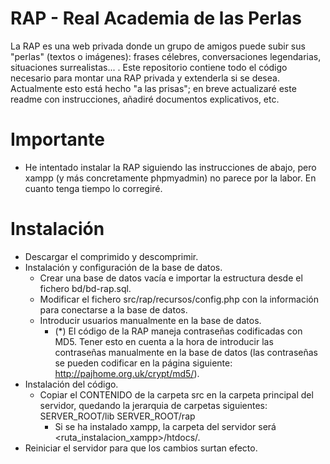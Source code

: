 RAP - Real Academia de las Perlas
===
La RAP es una web privada donde un grupo de amigos puede subir sus "perlas" (textos o imágenes): frases célebres, conversaciones legendarias, situaciones surrealistas... .
Este repositorio contiene todo el código necesario para montar una RAP privada y extenderla si se desea. Actualmente esto está hecho "a las prisas"; en breve actualizaré este readme con instrucciones, añadiré documentos explicativos, etc.

Importante
===
- He intentado instalar la RAP siguiendo las instrucciones de abajo, pero xampp (y más concretamente phpmyadmin) no parece por la labor. En cuanto tenga tiempo lo corregiré.

Instalación
===
- Descargar el comprimido y descomprimir.
- Instalación y configuración de la base de datos.
  - Crear una base de datos vacía e importar la estructura desde el fichero bd/bd-rap.sql.
  - Modificar el fichero src/rap/recursos/config.php con la información para conectarse a la base de datos.
  - Introducir usuarios manualmente en la base de datos.
    - (*) El código de la RAP maneja contraseñas codificadas con MD5. Tener esto en cuenta a la hora de introducir las contraseñas manualmente en la base de datos (las contraseñas se pueden codificar en la página siguiente: http://pajhome.org.uk/crypt/md5/).
- Instalación del código.
  - Copiar el CONTENIDO de la carpeta src en la carpeta principal del servidor, quedando la jerarquia de carpetas siguientes:
SERVER_ROOT/lib
SERVER_ROOT/rap
    - Si se ha instalado xampp, la carpeta del servidor será <ruta_instalacion_xampp>/htdocs/.
- Reiniciar el servidor para que los cambios surtan efecto.
